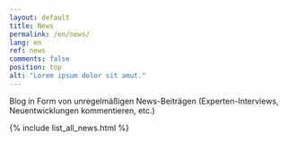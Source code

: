 ```yaml
---
layout: default
title: News
permalink: /en/news/
lang: en
ref: news
comments: false
position: top
alt: "Lorem ipsum dolor sit amut."
---
```

Blog in Form von unregelmäßigen News-Beiträgen (Experten-Interviews, Neuentwicklungen kommentieren, etc.)

{% include list_all_news.html %}
